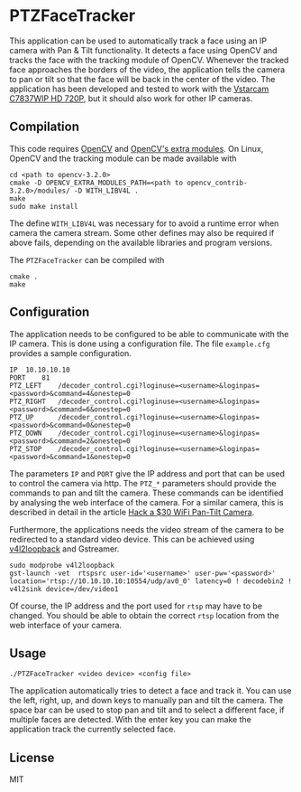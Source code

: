 # PTZFaceTracker

This application can be used to automatically track a face using an IP camera with Pan & Tilt functionality. It detects a face using OpenCV and tracks the face with the tracking module of OpenCV. Whenever the tracked face approaches the borders of the video, the application tells the camera to pan or tilt so that the face will be back in the center of the video.
The application has been developed and tested to work with the [Vstarcam C7837WIP HD 720P](http://www.vstarcam.com/C7837WIP-Home-monitoring-IP-Camera-121.html), but it should also work for other IP cameras.

## Compilation

This code requires [OpenCV](https://github.com/opencv/opencv) and [OpenCV's extra modules](https://github.com/opencv/opencv_contrib). On Linux, OpenCV and the tracking module can be made available with

```
cd <path to opencv-3.2.0> 
cmake -D OPENCV_EXTRA_MODULES_PATH=<path to opencv_contrib-3.2.0>/modules/ -D WITH_LIBV4L .
make
sudo make install
```

The define ```WITH_LIBV4L``` was necessary for to avoid a runtime error when camera the camera stream. Some other defines may also be required if above fails, depending on the available libraries and program versions.

The ```PTZFaceTracker``` can be compiled with


```
cmake .
make
```

## Configuration

The application needs to be configured to be able to communicate with the IP camera. This is done using a configuration file. The file ```example.cfg``` provides a sample configuration.

```
IP	10.10.10.10
PORT	81
PTZ_LEFT	/decoder_control.cgi?loginuse=<username>&loginpas=<password>&command=4&onestep=0
PTZ_RIGHT	/decoder_control.cgi?loginuse=<username>&loginpas=<password>&command=6&onestep=0
PTZ_UP		/decoder_control.cgi?loginuse=<username>&loginpas=<password>&command=0&onestep=0
PTZ_DOWN 	/decoder_control.cgi?loginuse=<username>&loginpas=<password>&command=2&onestep=0
PTZ_STOP 	/decoder_control.cgi?loginuse=<username>&loginpas=<password>&command=1&onestep=0
```

The parameters ```IP``` and ```PORT``` give the IP address and port that can be used to control the camera via http. The ```PTZ_*``` parameters should provide the commands to pan and tilt the camera.
These commands can be identified by analysing the web interface of the camera. For a similar camera, this is described in detail in the article [Hack a $30 WiFi Pan-Tilt Camera](http://www.instructables.com/id/Hack-a-30-WiFi-Pan-Tilt-Camera-Video-Audio-and-Mot/). 

Furthermore, the applications needs the video stream of the camera to be redirected to a standard video device. This can be achieved using [v4l2loopback](https://github.com/umlaeute/v4l2loopback) and Gstreamer. 

```
sudo modprobe v4l2loopback
gst-launch -vet  rtspsrc user-id='<username>' user-pw='<password>' location='rtsp://10.10.10.10:10554/udp/av0_0' latency=0 ! decodebin2 ! v4l2sink device=/dev/video1
```

Of course, the IP address and the port used for ```rtsp``` may have to be changed. You should be able to obtain the correct ```rtsp``` location from the web interface of your camera.

## Usage

```
./PTZFaceTracker <video device> <config file>
```

The application automatically tries to detect a face and track it. You can use the left, right, up, and down keys to manually pan and tilt the camera. The space bar can be used to stop pan and tilt and to select a different face, if multiple faces are detected. With the enter key you can make the application track the currently selected face.

## License

MIT


